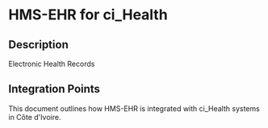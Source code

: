 # HMS-EHR for ci_Health

## Description

Electronic Health Records

## Integration Points

This document outlines how HMS-EHR is integrated with ci_Health systems in Côte d'Ivoire.
